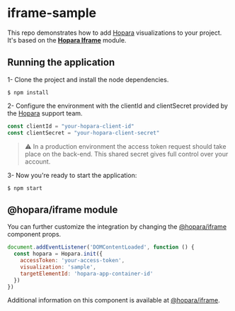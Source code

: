 # iframe-sample
This repo demonstrates how to add [Hopara](https://hopara.io) visualizations to your project. It's based on the
 [**Hopara Iframe**](https://www.npmjs.com/package/@hopara/iframe) module.

## Running the application

1- Clone the project and install the node dependencies.

```shell
$ npm install
```

2- Configure the environment with the clientId and clientSecret provided by the [Hopara](https://hopara.io) support team.

```javascript
const clientId = "your-hopara-client-id"
const clientSecret = "your-hopara-client-secret"
```
> :warning: In a production environment the access token request should take place on the back-end. This shared secret gives full control over your account.

3- Now you're ready to start the application:

```shell
$ npm start
```

## @hopara/iframe module
You can further customize the integration by changing the [@hopara/iframe](https://www.npmjs.com/package/@hopara/iframe) component props.

```javascript
document.addEventListener('DOMContentLoaded', function () {
  const hopara = Hopara.init({
    accessToken: 'your-access-token',
    visualization: 'sample',
    targetElementId: 'hopara-app-container-id'
  })
})
```

Additional information on this component is available at [@hopara/iframe](https://www.npmjs.com/package/@hopara/iframe).


